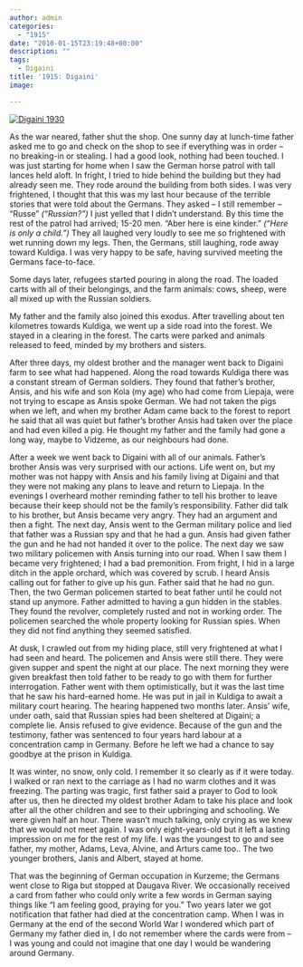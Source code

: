 ```yaml
---
author: admin
categories:
  - "1915"
date: "2010-01-15T23:19:48+00:00"
description: ""
tags:
  - Digaini
title: '1915: Digaini'
image: 

---
```

[![Digaini 1930](http://farm5.static.flickr.com/4045/4270678760_9bef6c37ea.jpg)](http://www.flickr.com/photos/64918212@N00/4270678760/ "Digaini 1930")

As the war neared, father shut the shop. One sunny day at lunch-time father asked me to go and check on the shop to see if everything was in order – no breaking-in or stealing. I had a good look, nothing had been touched. I was just starting for home when I saw the German horse patrol with tall lances held aloft. In fright, I tried to hide behind the building but they had already seen me. They rode around the building from both sides. I was very frightened, I thought that this was my last hour because of the terrible stories that were told about the Germans. They asked – I still remember – “Russe” _(“Russian?”)_ I just yelled that I didn’t understand. By this time the rest of the patrol had arrived; 15-20 men. “Aber here is eine kinder.” _(“Here is only a child.”)_ They all laughed very loudly to see me so frightened with wet running down my legs. Then, the Germans, still laughing, rode away toward Kuldiga. I was very happy to be safe, having survived meeting the Germans face-to-face.

Some days later, refugees started pouring in along the road. The loaded carts with all of their belongings, and the farm animals: cows, sheep, were all mixed up with the Russian soldiers.

My father and the family also joined this exodus. After travelling about ten kilometres towards Kuldiga, we went up a side road into the forest. We stayed in a clearing in the forest. The carts were parked and animals released to feed, minded by my brothers and sisters.

After three days, my oldest brother and the manager went back to Digaini farm to see what had happened. Along the road towards Kuldiga there was a constant stream of German soldiers. They found that father’s brother, Ansis, and his wife and son Kola (my age) who had come from Liepaja, were not trying to escape as Ansis spoke German. We had not taken the pigs when we left, and when my brother Adam came back to the forest to report he said that all was quiet but father’s brother Ansis had taken over the place and had even killed a pig. He thought my father and the family had gone a long way, maybe to Vidzeme, as our neighbours had done.

After a week we went back to Digaini with all of our animals. Father’s brother Ansis was very surprised with our actions. Life went on, but my mother was not happy with Ansis and his family living at Digaini and that they were not making any plans to leave and return to Liepaja. In the evenings I overheard mother reminding father to tell his brother to leave because their keep should not be the family’s responsibility. Father did talk to his brother, but Ansis became very angry. They had an argument and then a fight. The next day, Ansis went to the German military police and lied that father was a Russian spy and that he had a gun. Ansis had given father the gun and he had not handed it over to the police. The next day we saw two military policemen with Ansis turning into our road. When I saw them I became very frightened; I had a bad premonition. From fright, I hid in a large ditch in the apple orchard, which was covered by scrub. I heard Ansis calling out for father to give up his gun. Father said that he had no gun. Then, the two German policemen started to beat father until he could not stand up anymore. Father admitted to having a gun hidden in the stables. They found the revolver, completely rusted and not in working order. The policemen searched the whole property looking for Russian spies. When they did not find anything they seemed satisfied.

At dusk, I crawled out from my hiding place, still very frightened at what I had seen and heard. The policemen and Ansis were still there. They were given supper and spent the night at our place. The next morning they were given breakfast then told father to be ready to go with them for further interrogation. Father went with them optimistically, but it was the last time that he saw his hard-earned home. He was put in jail in Kuldiga to await a military court hearing. The hearing happened two months later. Ansis’ wife, under oath, said that Russian spies had been sheltered at Digaini; a complete lie. Ansis refused to give evidence. Because of the gun and the testimony, father was sentenced to four years hard labour at a concentration camp in Germany. Before he left we had a chance to say goodbye at the prison in Kuldiga.

It was winter, no snow, only cold. I remember it so clearly as if it were today. I walked or ran next to the carriage as I had no warm clothes and it was freezing. The parting was tragic, first father said a prayer to God to look after us, then he directed my oldest brother Adam to take his place and look after all the other children and see to their upbringing and schooling. We were given half an hour. There wasn’t much talking, only crying as we knew that we would not meet again. I was only eight-years-old but it left a lasting impression on me for the rest of my life. I was the youngest to go and see father, my mother, Adams, Leva, Alvine, and Arturs came too.. The two younger brothers, Janis and Albert, stayed at home.

That was the beginning of German occupation in Kurzeme; the Germans went close to Riga but stopped at Daugava River. We occasionally received a card from father who could only write a few words in German saying things like “I am feeling good, praying for you.” Two years later we got notification that father had died at the concentration camp. When I was in Germany at the end of the second World War I wondered which part of Germany my father died in, I do not remember where the cards were from – I was young and could not imagine that one day I would be wandering around Germany.

